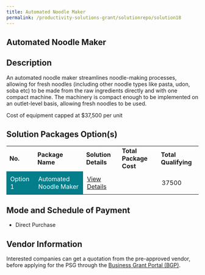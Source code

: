 ```yaml
---
title: Automated Noodle Maker
permalink: /productivity-solutions-grant/solutionrepo/solution18
---
```


## Automated Noodle Maker

## Description

An automated noodle maker streamlines noodle-making processes, allowing for fresh noodles (including other noodle types like pasta, udon, soba etc) to be made from the raw ingredients directly and with one compact machine. The machinery is compact enough to be implemented on an outlet-level basis, allowing fresh noodles to be used. 

Cost of equipment capped at $37,500 per unit 



## Solution Packages Option(s)

<table>
<tr>
<td><b>No.</b></td>
<td><b>Package Name</b></td>
<td><b>Solution Details</b></td>
<td><b>Total Package Cost</b></td>
<td><b>Total Qualifying</b></td>
</tr>
<tr>
<td style='padding: 10px; background-color: #037E8A; color: #FFFFFF;'>Option 1</td>
<td style='padding: 10px; background-color: #037E8A; color: #FFFFFF;'>Automated Noodle Maker</td>
<td style='padding: 10px;'><a href='' target='_blank'>View Details</a></td>
<td style='padding: 10px;'></td>
<td style='padding: 10px;'>37500</td>
</tr>
</table>

## Mode and Schedule of Payment

 - Direct Purchase

## Vendor Information

 

Interested companies can get a quotation from the pre-approved vendor, before applying for the PSG through the <a href='https://www.businessgrants.gov.sg/' target='_blank' rel='noopener'>Business Grant Portal (BGP)</a>.

<script src="/jquery/resize-tables.js"></script>
